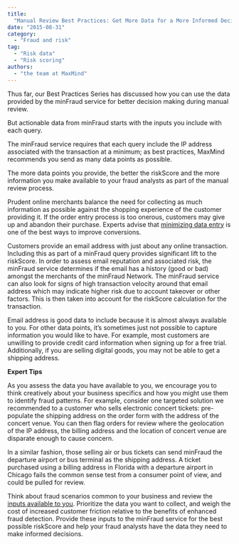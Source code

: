 ```yaml
---
title:
  "Manual Review Best Practices: Get More Data for a More Informed Decision"
date: "2015-08-31"
category:
  - "Fraud and risk"
tag:
  - "Risk data"
  - "Risk scoring"
authors:
  - "the team at MaxMind"
---
```


Thus far, our Best Practices Series has discussed how you can use the data
provided by the minFraud service for better decision making during manual
review.

But actionable data from minFraud starts with the inputs you include with each
query.

The minFraud service requires that each query include the IP address associated
with the transaction at a minimum; as best practices, MaxMind recommends you
send as many data points as possible.

The more data points you provide, the better the riskScore and the more
information you make available to your fraud analysts as part of the manual
review process.

Prudent online merchants balance the need for collecting as much information as
possible against the shopping experience of the customer providing it. If the
order entry process is too onerous, customers may give up and abandon their
purchase. Experts advise that
[minimizing data entry](https://www.inc.com/dan-leberman/how-to-avoid-losing-4-trillion-to-abandoned-carts.html)
is one of the best ways to improve conversions.

Customers provide an email address with just about any online transaction.
Including this as part of a minFraud query provides significant lift to the
riskScore. In order to assess email reputation and associated risk, the minFraud
service determines if the email has a history (good or bad) amongst the
merchants of the minFraud Network. The minFraud service can also look for signs
of high transaction velocity around that email address which may indicate higher
risk due to account takeover or other factors. This is then taken into account
for the riskScore calculation for the transaction.

Email address is good data to include because it is almost always available to
you. For other data points, it’s sometimes just not possible to capture
information you would like to have. For example, most customers are unwilling to
provide credit card information when signing up for a free trial. Additionally,
if you are selling digital goods, you may not be able to get a shipping address.

<!--lint disable no-emphasis-as-heading-->

**Expert Tips**

As you assess the data you have available to you, we encourage you to think
creatively about your business specifics and how you might use them to identify
fraud patterns. For example, consider one targeted solution we recommended to a
customer who sells electronic concert tickets: pre-populate the shipping address
on the order form with the address of the concert venue. You can then flag
orders for review where the geolocation of the IP address, the billing address
and the location of concert venue are disparate enough to cause concern.

In a similar fashion, those selling air or bus tickets can send minFraud the
departure airport or bus terminal as the shipping address. A ticket purchased
using a billing address in Florida with a departure airport in Chicago fails the
common sense test from a consumer point of view, and could be pulled for review.

Think about fraud scenarios common to your business and review the
[inputs available to you](https://dev.maxmind.com/minfraud/minfraud-score-and-insights-api-documentation/).
Prioritize the data you want to collect, and weigh the cost of increased
customer friction relative to the benefits of enhanced fraud detection. Provide
these inputs to the minFraud service for the best possible riskScore and help
your fraud analysts have the data they need to make informed decisions.
